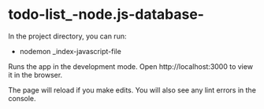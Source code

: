# todo-list_-node.js-database-
In the project directory, you can run:

- nodemon _index-javascript-file

Runs the app in the development mode.
Open http://localhost:3000 to view it in the browser.

The page will reload if you make edits.
You will also see any lint errors in the console.
